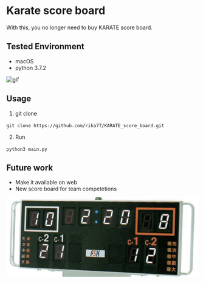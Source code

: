 # Karate score board

With this, you no longer need to buy KARATE score board.

## Tested Environment
- macOS
- python 3.7.2

![gif](images/board.gif "gif")

## Usage

1. git clone

`git clone https://github.com/rika77/KARATE_score_board.git`

2. Run

`python3 main.py`


## Future work

- Make it available on web
- New score board for team competetions

![team](images/team_board.png "score board for team")

